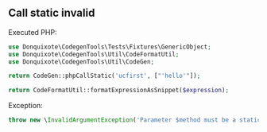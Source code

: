 ## Call static invalid

Executed PHP:

```php
use Donquixote\CodegenTools\Tests\Fixtures\GenericObject;
use Donquixote\CodegenTools\Util\CodeFormatUtil;
use Donquixote\CodegenTools\Util\CodeGen;

return CodeGen::phpCallStatic('ucfirst', ["'hello'"]);

return CodeFormatUtil::formatExpressionAsSnippet($expression);
```

Exception:

```php
throw new \InvalidArgumentException('Parameter $method must be a static method.');
```

